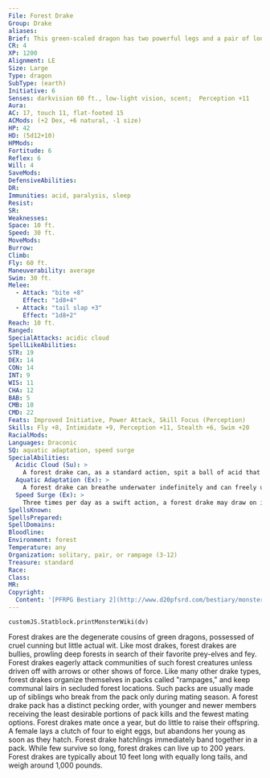```yaml
---
File: Forest Drake
Group: Drake
aliases: 
Brief: This green-scaled dragon has two powerful legs and a pair of long, leathery wings. A long spike adorns its thrashing tail.
CR: 4
XP: 1200
Alignment: LE
Size: Large
Type: dragon
SubType: (earth)
Initiative: 6
Senses: darkvision 60 ft., low-light vision, scent;  Perception +11
Aura: 
AC: 17, touch 11, flat-footed 15
ACMods: (+2 Dex, +6 natural, -1 size)
HP: 42
HD: (5d12+10)
HPMods: 
Fortitude: 6
Reflex: 6
Will: 4
SaveMods: 
DefensiveAbilities: 
DR: 
Immunities: acid, paralysis, sleep
Resist: 
SR: 
Weaknesses: 
Space: 10 ft.
Speed: 30 ft.
MoveMods: 
Burrow: 
Climb: 
Fly: 60 ft.
Maneuverability: average
Swim: 30 ft.
Melee: 
  - Attack: "bite +8"
    Effect: "1d8+4"
  - Attack: "tail slap +3"
    Effect: "1d8+2"
Reach: 10 ft.
Ranged: 
SpecialAttacks: acidic cloud
SpellLikeAbilities: 
STR: 19
DEX: 14
CON: 14
INT: 9
WIS: 11
CHA: 12
BAB: 5
CMB: 10
CMD: 22
Feats: Improved Initiative, Power Attack, Skill Focus (Perception)
Skills: Fly +8, Intimidate +9, Perception +11, Stealth +6, Swim +20
RacialMods: 
Languages: Draconic
SQ: aquatic adaptation, speed surge
SpecialAbilities:
  Acidic Cloud (Su): >
    A forest drake can, as a standard action, spit a ball of acid that bursts into a cloud on impact. This attack has a range of 60 feet and deals 4d6 points of acid damage (Reflex DC 14 half) to all creatures within the resulting 10-foot-radius spread.  The cloud remains for 1d4 rounds once created, acting as a 10-foot-radius obscuring mist (it no longer causes damage), but a strong wind disperses it in a single round. Once a forest drake has used its acidic cloud breath, it cannot do so again for 1d6 rounds. The Reflex save is Constitution-based.
  Aquatic Adaptation (Ex): >
    A forest drake can breathe underwater indefinitely and can freely use its breath weapon and other abilities while underwater. The acidic cloud created by that attack dissipates after 1 round if used underwater.
  Speed Surge (Ex): >
    Three times per day as a swift action, a forest drake may draw on its draconic heritage for a boost of strength and speed to take an additional move action in that round.
SpellsKnown: 
SpellsPrepared: 
SpellDomains: 
Bloodline: 
Environment: forest
Temperature: any
Organization: solitary, pair, or rampage (3-12)
Treasure: standard
Race: 
Class: 
MR: 
Copyright:
  Content: '[PFRPG Bestiary 2](http://www.d20pfsrd.com/bestiary/monster-listings/dragons/drake-forest)'
---
```

```dataviewjs
customJS.Statblock.printMonsterWiki(dv)
```
Forest drakes are the degenerate cousins of green dragons, possessed of cruel cunning but little actual wit. Like most drakes, forest drakes are bullies, prowling deep forests in search of their favorite prey-elves and fey. Forest drakes eagerly attack communities of such forest creatures unless driven off with arrows or other shows of force.  Like many other drake types, forest drakes organize themselves in packs called "rampages," and keep communal lairs in secluded forest locations. Such packs are usually made up of siblings who break from the pack only during mating season. A forest drake pack has a distinct pecking order, with younger and newer members receiving the least desirable portions of pack kills and the fewest mating options.  Forest drakes mate once a year, but do little to raise their offspring. A female lays a clutch of four to eight eggs, but abandons her young as soon as they hatch. Forest drake hatchlings immediately band together in a pack.  While few survive so long, forest drakes can live up to 200 years. Forest drakes are typically about 10 feet long with equally long tails, and weigh around 1,000 pounds.
